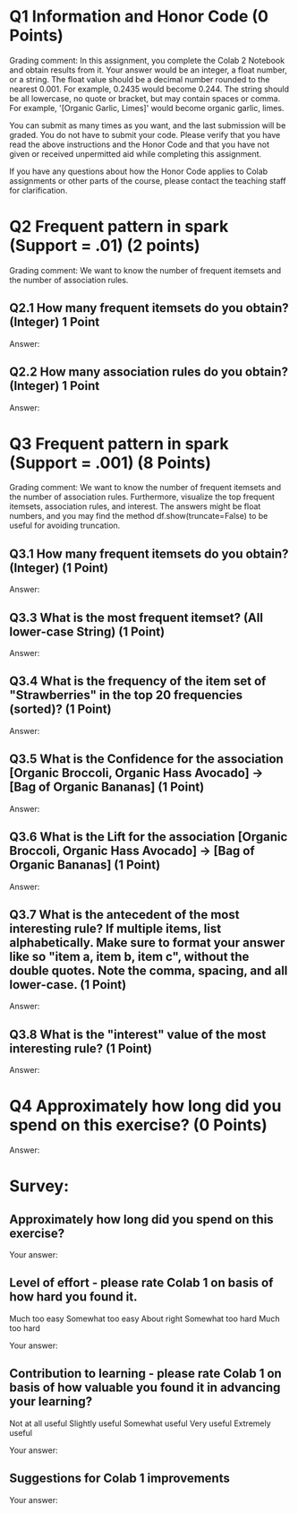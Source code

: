 # Q1 Information and Honor Code (0 Points)
Grading comment:
In this assignment, you complete the Colab 2 Notebook and obtain results from it. Your answer would be an integer, a float number, or a string. The float value should be a decimal number rounded to the nearest 0.001. For example, 0.2435 would become 0.244. The string should be all lowercase, no quote or bracket, but may contain spaces or comma. For example, '[Organic Garlic, Limes]' would become organic garlic, limes. 

You can submit as many times as you want, and the last submission will be graded. You do not have to submit your code. Please verify that you have read the above instructions and the Honor Code and that you have not given or received unpermitted aid while completing this assignment.

If you have any questions about how the Honor Code applies to Colab assignments or other parts of the course, please contact the teaching staff for clarification.

# Q2 Frequent pattern in spark (Support = .01) (2 points)
Grading comment:
We want to know the number of frequent itemsets and the number of association rules.

## Q2.1 How many frequent itemsets do you obtain? (Integer) 1 Point
Answer:

## Q2.2 How many association rules do you obtain? (Integer) 1 Point
Answer:

# Q3 Frequent pattern in spark (Support = .001) (8 Points)
Grading comment:
We want to know the number of frequent itemsets and the number of association rules. Furthermore, visualize the top frequent itemsets, association rules, and interest. The answers might be float numbers, and you may find the method df.show(truncate=False) to be useful for avoiding truncation.

## Q3.1 How many frequent itemsets do you obtain? (Integer) (1 Point)
Answer:

## Q3.3 What is the most frequent itemset? (All lower-case String) (1 Point)
Answer:

## Q3.4 What is the frequency of the item set of "Strawberries" in the top 20 frequencies (sorted)? (1 Point)
Answer:

## Q3.5 What is the Confidence for the association [Organic Broccoli, Organic Hass Avocado] -> [Bag of Organic Bananas] (1 Point)
Answer:

## Q3.6 What is the Lift for the association [Organic Broccoli, Organic Hass Avocado] -> [Bag of Organic Bananas] (1 Point)
Answer:

## Q3.7 What is the antecedent of the most interesting rule? If multiple items, list alphabetically. Make sure to format your answer like so "item a, item b, item c", without the double quotes. Note the comma, spacing, and all lower-case. (1 Point)
Answer:

## Q3.8 What is the "interest" value of the most interesting rule? (1 Point)
Answer:

# Q4 Approximately how long did you spend on this exercise? (0 Points)
Answer:

# Survey: 
## Approximately how long did you spend on this exercise?

Your answer:

## Level of effort - please rate Colab 1 on basis of how hard you found it.

Much too easy
Somewhat too easy
About right
Somewhat too hard
Much too hard

Your answer: 

## Contribution to learning - please rate Colab 1 on basis of how valuable you found it in advancing your learning?

Not at all useful
Slightly useful
Somewhat useful
Very useful
Extremely useful

Your answer:

## Suggestions for Colab 1 improvements

Your answer: